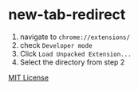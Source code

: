 # new-tab-redirect

1. navigate to `chrome://extensions/`  
2. check `Developer mode`  
3. Click `Load Unpacked Extension...`  
4. Select the directory from step 2  

[MIT License](http://bit.ly/mit-license)
